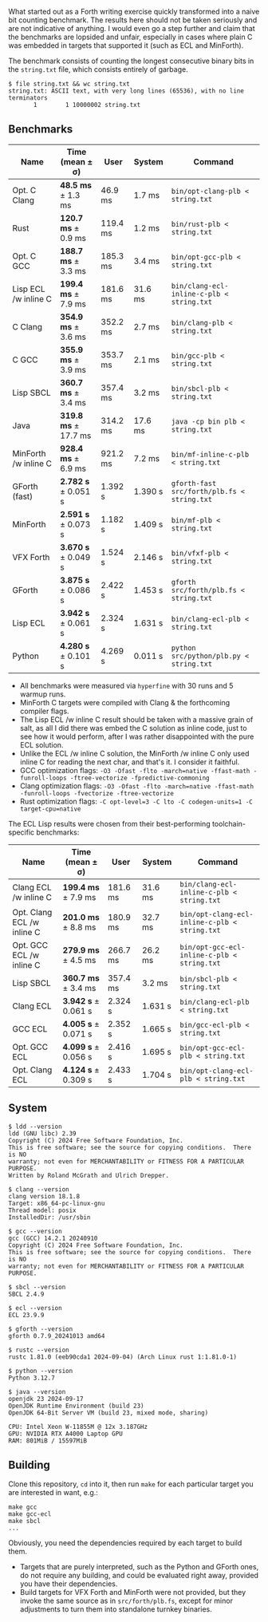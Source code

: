 What started out as a Forth writing exercise quickly transformed into a naive bit counting benchmark. The results here should not be taken seriously and are not indicative of anything. I would even go a step further and claim that the benchmarks are lopsided and unfair, especially in cases where plain C was embedded in targets that supported it (such as ECL and MinForth).

The benchmark consists of counting the longest consecutive binary bits in the `string.txt` file, which consists entirely of garbage.

```
$ file string.txt && wc string.txt
string.txt: ASCII text, with very long lines (65536), with no line terminators
       1        1 10000002 string.txt
```

## Benchmarks

| Name                 | Time (mean ± σ)        | User     | System  | Command                                     |
|----------------------|----------------------- |----------|---------|---------------------------------------------|
| Opt. C Clang         | **48.5 ms** ± 1.3 ms   | 46.9 ms  | 1.7 ms  | `bin/opt-clang-plb < string.txt`            |
| Rust                 | **120.7 ms** ± 0.9 ms  | 119.4 ms | 1.2 ms  | `bin/rust-plb < string.txt`                 |
| Opt. C GCC           | **188.7 ms** ± 3.3 ms  | 185.3 ms | 3.4 ms  | `bin/opt-gcc-plb < string.txt`              |
| Lisp ECL /w inline C | **199.4 ms** ± 7.9 ms  | 181.6 ms | 31.6 ms | `bin/clang-ecl-inline-c-plb < string.txt`   |
| C Clang              | **354.9 ms** ± 3.6 ms  | 352.2 ms | 2.7 ms  | `bin/clang-plb < string.txt`                |
| C GCC                | **355.9 ms** ± 3.9 ms  | 353.7 ms | 2.1 ms  | `bin/gcc-plb < string.txt`                  |
| Lisp SBCL            | **360.7 ms** ± 3.4 ms  | 357.4 ms | 3.2 ms  | `bin/sbcl-plb < string.txt`                 |
| Java                 | **319.8 ms** ± 17.7 ms | 314.2 ms | 17.6 ms | `java -cp bin plb < string.txt`             |
| MinForth /w inline C | **928.4 ms** ± 6.9 ms  | 921.2 ms | 7.2 ms  | `bin/mf-inline-c-plb < string.txt`          |
| GForth (fast)        | **2.782 s** ± 0.051 s  | 1.392 s  | 1.390 s | `gforth-fast src/forth/plb.fs < string.txt` |
| MinForth             | **2.591 s** ± 0.073 s  | 1.182 s  | 1.409 s | `bin/mf-plb < string.txt`                   |
| VFX Forth            | **3.670 s** ± 0.049 s  | 1.524 s  | 2.146 s | `bin/vfxf-plb < string.txt`                 |
| GForth               | **3.875 s** ± 0.086 s  | 2.422 s  | 1.453 s | `gforth src/forth/plb.fs < string.txt`      |
| Lisp ECL             | **3.942 s** ± 0.061 s  | 2.324 s  | 1.631 s | `bin/clang-ecl-plb < string.txt`            |
| Python               | **4.280 s** ± 0.101 s  | 4.269 s  | 0.011 s | `python src/python/plb.py < string.txt`     |

* All benchmarks were measured via `hyperfine` with 30 runs and 5 warmup runs.
* MinForth C targets were compiled with Clang & the forthcoming compiler flags.
* The Lisp ECL /w inline C result should be taken with a massive grain of salt, as all I did there was embed the C solution as inline code, just to see how it would perform, after I was rather disappointed with the pure ECL solution.
* Unlike the ECL /w inline C solution, the MinForth /w inline C only used inline C for reading the next char, and that's it. I consider it faithful.
* GCC optimization flags: `-O3 -Ofast -flto -march=native -ffast-math -funroll-loops -ftree-vectorize -fpredictive-commoning`
* Clang optimization flags: `-O3 -Ofast -flto -march=native -ffast-math -funroll-loops -fvectorize -ftree-vectorize`
* Rust optimization flags: `-C opt-level=3 -C lto -C codegen-units=1 -C target-cpu=native`

The ECL Lisp results were chosen from their best-performing toolchain-specific benchmarks:

| Name                       | Time (mean ± σ)   | User     | System  | Command                                           |
|----------------------------|-------------------|----------|---------|---------------------------------------------------|
| Clang ECL /w inline C      | **199.4 ms** ± 7.9 ms | 181.6 ms | 31.6 ms | `bin/clang-ecl-inline-c-plb < string.txt`     |
| Opt. Clang ECL /w inline C | **201.0 ms** ± 8.8 ms | 180.9 ms | 32.7 ms | `bin/opt-clang-ecl-inline-c-plb < string.txt` |
| Opt. GCC ECL /w inline C   | **279.9 ms** ± 4.5 ms | 266.7 ms | 26.2 ms | `bin/opt-gcc-ecl-inline-c-plb < string.txt`   |
| Lisp SBCL                  | **360.7 ms** ± 3.4 ms | 357.4 ms | 3.2 ms  | `bin/sbcl-plb < string.txt`                   |
| Clang ECL                  | **3.942 s** ± 0.061 s | 2.324 s  | 1.631 s | `bin/clang-ecl-plb < string.txt`              |
| GCC ECL                    | **4.005 s** ± 0.071 s | 2.352 s  | 1.665 s | `bin/gcc-ecl-plb < string.txt`                |
| Opt. GCC ECL               | **4.099 s** ± 0.056 s | 2.416 s  | 1.695 s | `bin/opt-gcc-ecl-plb < string.txt`            |
| Opt. Clang ECL             | **4.124 s** ± 0.309 s | 2.433 s  | 1.704 s | `bin/opt-clang-ecl-plb < string.txt`          |

## System

```
$ ldd --version
ldd (GNU libc) 2.39
Copyright (C) 2024 Free Software Foundation, Inc.
This is free software; see the source for copying conditions.  There is NO
warranty; not even for MERCHANTABILITY or FITNESS FOR A PARTICULAR PURPOSE.
Written by Roland McGrath and Ulrich Drepper.

$ clang --version
clang version 18.1.8
Target: x86_64-pc-linux-gnu
Thread model: posix
InstalledDir: /usr/sbin

$ gcc --version
gcc (GCC) 14.2.1 20240910
Copyright (C) 2024 Free Software Foundation, Inc.
This is free software; see the source for copying conditions.  There is NO
warranty; not even for MERCHANTABILITY or FITNESS FOR A PARTICULAR PURPOSE.

$ sbcl --version
SBCL 2.4.9

$ ecl --version
ECL 23.9.9

$ gforth --version
gforth 0.7.9_20241013 amd64

$ rustc --version
rustc 1.81.0 (eeb90cda1 2024-09-04) (Arch Linux rust 1:1.81.0-1)

$ python --version
Python 3.12.7

$ java --version
openjdk 23 2024-09-17
OpenJDK Runtime Environment (build 23)
OpenJDK 64-Bit Server VM (build 23, mixed mode, sharing)
```

```
CPU: Intel Xeon W-11855M @ 12x 3.187GHz
GPU: NVIDIA RTX A4000 Laptop GPU
RAM: 801MiB / 15597MiB
```

## Building

Clone this repository, `cd` into it, then run `make` for each particular target you are interested in want, e.g.:

```
make gcc
make gcc-ecl
make sbcl
...
```

Obviously, you need the dependencies required by each target to build them.

* Targets that are purely interpreted, such as the Python and GForth ones, do not require any building, and could be evaluated right away, provided you have their dependencies.
* Build targets for VFX Forth and MinForth were not provided, but they invoke the same source as in `src/forth/plb.fs`, except for minor adjustments to turn them into standalone turnkey binaries.
